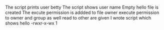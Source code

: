 The script prints user betty
The script shows user name
Empty hello file is created
The excute permission is addded to file owner
execute permission to owner and group as well read to other are given
I wrote script which shows hello -rwxr-x-wx 1
